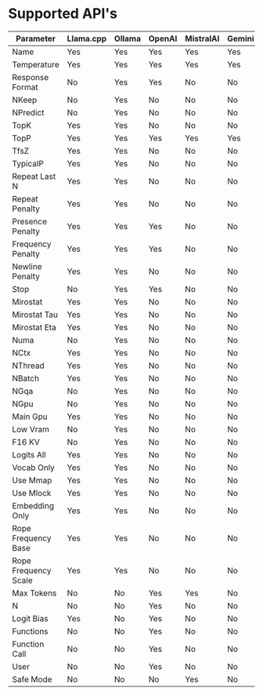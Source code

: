 # Supported API's

|        Parameter        | Llama.cpp | Ollama | OpenAI | MistralAI | Gemini |
| ----------------------- | --------- | ------ | ------ | --------- | ------ |
| Name                    | Yes       | Yes    | Yes    | Yes       | Yes    |
| Temperature             | Yes       | Yes    | Yes    | Yes       | Yes    |
| Response Format         | No        | Yes    | Yes    | No        | No     |
| NKeep                   | No        | Yes    | No     | No        | No     |
| NPredict                | No        | Yes    | No     | No        | No     |
| TopK                    | Yes       | Yes    | No     | No        | No     |
| TopP                    | Yes       | Yes    | Yes    | Yes       | Yes    |
| TfsZ                    | Yes       | Yes    | No     | No        | No     |
| TypicalP                | Yes       | Yes    | No     | No        | No     |
| Repeat Last N           | Yes       | Yes    | No     | No        | No     |
| Repeat Penalty          | Yes       | Yes    | No     | No        | No     |
| Presence Penalty        | Yes       | Yes    | Yes    | No        | No     |
| Frequency Penalty       | Yes       | Yes    | Yes    | No        | No     |
| Newline Penalty         | Yes       | Yes    | No     | No        | No     |
| Stop                    | No        | Yes    | Yes    | No        | No     |
| Mirostat                | Yes       | Yes    | No     | No        | No     |
| Mirostat Tau            | Yes       | Yes    | No     | No        | No     |
| Mirostat Eta            | Yes       | Yes    | No     | No        | No     |
| Numa                    | No        | Yes    | No     | No        | No     |
| NCtx                    | Yes       | Yes    | No     | No        | No     |
| NThread                 | Yes       | Yes    | No     | No        | No     |
| NBatch                  | Yes       | Yes    | No     | No        | No     |
| NGqa                    | No        | Yes    | No     | No        | No     |
| NGpu                    | No        | Yes    | No     | No        | No     |
| Main Gpu                | Yes       | Yes    | No     | No        | No     |
| Low Vram                | No        | Yes    | No     | No        | No     |
| F16 KV                  | No        | Yes    | No     | No        | No     |
| Logits All              | Yes       | Yes    | No     | No        | No     |
| Vocab Only              | Yes       | Yes    | No     | No        | No     |
| Use Mmap                | Yes       | Yes    | No     | No        | No     |
| Use Mlock               | Yes       | Yes    | No     | No        | No     |
| Embedding Only          | Yes       | Yes    | No     | No        | No     |
| Rope Frequency Base     | Yes       | Yes    | No     | No        | No     |
| Rope Frequency Scale    | Yes       | Yes    | No     | No        | No     |
| Max Tokens              | No        | No     | Yes    | Yes       | No     |
| N                       | No        | No     | Yes    | No        | No     |
| Logit Bias              | Yes       | No     | Yes    | No        | No     |
| Functions               | No        | No     | Yes    | No        | No     |
| Function Call           | No        | No     | Yes    | No        | No     |
| User                    | No        | No     | Yes    | No        | No     |
| Safe Mode               | No        | No     | No     | Yes       | No     |
